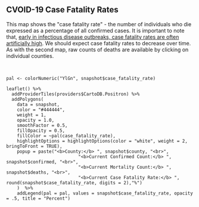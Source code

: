 ## CVOID-19 Case Fatality Rates
This map shows the "case fatality rate" - the number of individuals who die expressed as a percentage of all confirmed cases. It is important to note that, [early in infectious disease outbreaks, case fatality rates are often artificially high](https://www.thelancet.com/journals/laninf/article/PIIS1473-3099(20)30244-9/fulltext). We should expect case fatality rates to decrease over time. As with the second map, raw counts of deaths are available by clicking on individual counties.

<br>

```{r map-case-fatality, echo = FALSE, out.width = '100%', out.height='600px'}
pal <- colorNumeric("YlGn", snapshot$case_fatality_rate)

leaflet() %>%
  addProviderTiles(providers$CartoDB.Positron) %>%
  addPolygons(
    data = snapshot,
    color = "#444444", 
    weight = 1, 
    opacity = 1.0, 
    smoothFactor = 0.5,
    fillOpacity = 0.5,
    fillColor = ~pal(case_fatality_rate),
    highlightOptions = highlightOptions(color = "white", weight = 2, bringToFront = TRUE),
    popup = paste("<b>County:</b> ", snapshot$county, "<br>",
                           "<b>Current Confirmed Count:</b> ", snapshot$confirmed, "<br>",
                           "<b>Current Mortality Count:</b> ", snapshot$deaths, "<br>",
                           "<b>Current Case Fatality Rate:</b> ", round(snapshot$case_fatality_rate, digits = 2),"%")
    )  %>%
    addLegend(pal = pal, values = snapshot$case_fatality_rate, opacity = .5, title = "Percent")
```

<br>